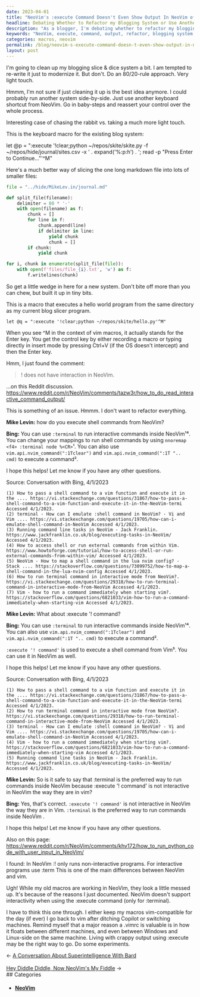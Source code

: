 ```yaml
---
date: 2023-04-01
title: "NeoVim's :execute Command Doesn't Even Show Output In NeoVim of ^M's"
headline: Debating Whether to Refactor my Blogging System or Use Another Keyboard Shortcut from NeoVim
description: "As a blogger, I'm debating whether to refactor my blogging system or to just use another keyboard shortcut from NeoVim. I asked Bing how to execute shell commands from NeoVim and found out that the :execute command doesn't even show output. Bing suggested using the `:terminal` command, mapping it to a keyboard shortcut, or using `vim.api.nvim_command` to execute a command. After realizing that this means my old macros look a little messed up"
keywords: "NeoVim, execute, command, output, refactor, blogging system, keyboard shortcut, :terminal, :execute, :terminal, `vim.api.nvim_command`, macros, Vim-compatible, crappy output"
categories: macros, neovim
permalink: /blog/neovim-s-execute-command-doesn-t-even-show-output-in-neovim-of-m-s/
layout: post
---
```



I'm going to clean up my blogging slice & dice system a bit. I am tempted to
re-write it just to modernize it. But don't. Do an 80/20-rule approach. Very
light touch.

Hmmm, I'm not sure if just cleaning it up is the best idea anymore. I could
probably run another system side-by-side. Just use another keyboard shortcut
from NeoVim. Go in baby-steps and reassert your control over the whole process.

Interesting case of chasing the rabbit vs. taking a much more light touch.

This is the keyboard macro for the existing blog system:

let @p = ":execute '!clear;python ~/repos/skite/skite.py -f ~/repos/hide/journal/sites.csv -x ' . expand('%:p:h') . '; read -p \"Press Enter to Continue...\"'^M"

Here's a much better way of slicing the one long markdown file into lots of
smaller files:

```python
file = "../hide/MikeLev.in/journal.md"

def split_file(filename):
    delimiter = 80 * '-'
    with open(filename) as f:
        chunk = []
        for line in f:
            chunk.append(line)
            if delimiter in line:
                yield chunk
                chunk = []
        if chunk:
            yield chunk

for i, chunk in enumerate(split_file(file)):
    with open(f'files/file_{i}.txt', 'w') as f:
        f.writelines(chunk)
```

So get a little wedge in here for a new system. Don't bite off more than you
can chew, but built it up in tiny bits.

This is a macro that executes a hello world program from the same directory as
my current blog slicer program.

    let @q = ":execute '!clear;python ~/repos/skite/hello.py'^M"

When you see ^M in the context of vim macros, it actually stands for the Enter
key. You get the control key by either recording a macro or typing directly in
insert mode by pressing Ctrl+V (if the OS doesn't intercept) and then the Enter
key.

Hmm, I just found the comment:

> ! does not have interaction in NeoVim.

...on this Reddit discussion. https://www.reddit.com/r/NeoVim/comments/tazw3r/how_to_do_read_interactive_command_output/

This is something of an issue. Hmmm. I don't want to refactor everything.

**Mike Levin:** how do you execute shell commands from NeoVim?

**Bing:** You can use `:terminal` to run interactive commands inside NeoVim¹⁴. You can change your mappings to run shell commands by using `nnoremap <f4> :terminal node %<CR>`¹. You can also use `vim.api.nvim_command(":1Tclear")` and `vim.api.nvim_command(":1T ".. cmd)` to execute a command².

I hope this helps! Let me know if you have any other questions.

Source: Conversation with Bing, 4/1/2023

    (1) How to pass a shell command to a vim function and execute it in the .... https://vi.stackexchange.com/questions/31867/how-to-pass-a-shell-command-to-a-vim-function-and-execute-it-in-the-NeoVim-termi Accessed 4/1/2023.
    (2) terminal - How can I emulate :shell command in NeoVim? - Vi and Vim .... https://vi.stackexchange.com/questions/19705/how-can-i-emulate-shell-command-in-NeoVim Accessed 4/1/2023.
    (3) Running command line tasks in NeoVim - Jack Franklin. https://www.jackfranklin.co.uk/blog/executing-tasks-in-NeoVim/ Accessed 4/1/2023.
    (4) How to access shell or run external commands from within Vim. https://www.howtoforge.com/tutorial/how-to-access-shell-or-run-external-commands-from-within-vim/ Accessed 4/1/2023.
    (5) NeoVim - How to map a shell command in the lua nvim config? - Stack .... https://stackoverflow.com/questions/73099752/how-to-map-a-shell-command-in-the-lua-nvim-config Accessed 4/1/2023.
    (6) How to run terminal command in interactive mode from NeoVim?. https://vi.stackexchange.com/questions/29318/how-to-run-terminal-command-in-interactive-mode-from-NeoVim Accessed 4/1/2023.
    (7) Vim - how to run a command immediately when starting vim?. https://stackoverflow.com/questions/6821033/vim-how-to-run-a-command-immediately-when-starting-vim Accessed 4/1/2023.

**Mike Levin:** What about :execute '! command?

**Bing:** You can use `:terminal` to run interactive commands inside NeoVim¹⁴. You can also use `vim.api.nvim_command(":1Tclear")` and `vim.api.nvim_command(":1T ".. cmd)` to execute a command².

`:execute '! command'` is used to execute a shell command from Vim⁵. You can use it in NeoVim as well.

I hope this helps! Let me know if you have any other questions.

Source: Conversation with Bing, 4/1/2023

    (1) How to pass a shell command to a vim function and execute it in the .... https://vi.stackexchange.com/questions/31867/how-to-pass-a-shell-command-to-a-vim-function-and-execute-it-in-the-NeoVim-termi Accessed 4/1/2023.
    (2) How to run terminal command in interactive mode from NeoVim?. https://vi.stackexchange.com/questions/29318/how-to-run-terminal-command-in-interactive-mode-from-NeoVim Accessed 4/1/2023.
    (3) terminal - How can I emulate :shell command in NeoVim? - Vi and Vim .... https://vi.stackexchange.com/questions/19705/how-can-i-emulate-shell-command-in-NeoVim Accessed 4/1/2023.
    (4) Vim - how to run a command immediately when starting vim?. https://stackoverflow.com/questions/6821033/vim-how-to-run-a-command-immediately-when-starting-vim Accessed 4/1/2023.
    (5) Running command line tasks in NeoVim - Jack Franklin. https://www.jackfranklin.co.uk/blog/executing-tasks-in-NeoVim/ Accessed 4/1/2023.

**Mike Levin:** So is it safe to say that :terminal is the preferred way to run commands inside NeoVim because :execute '! command' is not interactive in NeoVim the way they are in vim?

**Bing:** Yes, that's correct. `:execute '! command'` is not interactive in NeoVim the way they are in Vim. `:terminal` is the preferred way to run commands inside NeoVim .

I hope this helps! Let me know if you have any other questions.

Also on this page: https://www.reddit.com/r/NeoVim/comments/khv172/how_to_run_python_code_with_user_input_in_NeoVim/

I found: In NeoVim :! only runs non-interactive programs. For interactive programs use :term This is one of the main differences between NeoVim and vim.

Ugh! While my old macros are working in NeoVim, they look a little messed up.
It's because of the reasons I just documented. NeoVim doesn't support
interactivity when using the :execute command (only for :terminal).

I have to think this one through. I either keep my macros vim-compatible for
the day (if ever) I go back to vim after ditching Copilot or switching
machines. Remind myself that a major reason a .vimrc is valuable is in how it
floats between different machines, and even between Windows and Linux-side on
the same machine. Living with crappy output using :execute may be the right way
to go. Do some experiments.


<div class="arrow-links"><div class="post-nav-prev"><span class="arrow">&larr;&nbsp;</span><a href="/blog/a-conversation-about-superintelligence-with-bard/">A Conversation About Superintelligence With Bard</a></div> &nbsp; <div class="post-nav-next"><a href="/blog/hey-diddle-diddle-now-neovim-s-my-fiddle/">Hey Diddle Diddle, Now NeoVim's My Fiddle</a><span class="arrow">&nbsp;&rarr;</span></div></div>
## Categories

<ul>
<li><h4><a href='/neovim/'>NeoVim</a></h4></li></ul>